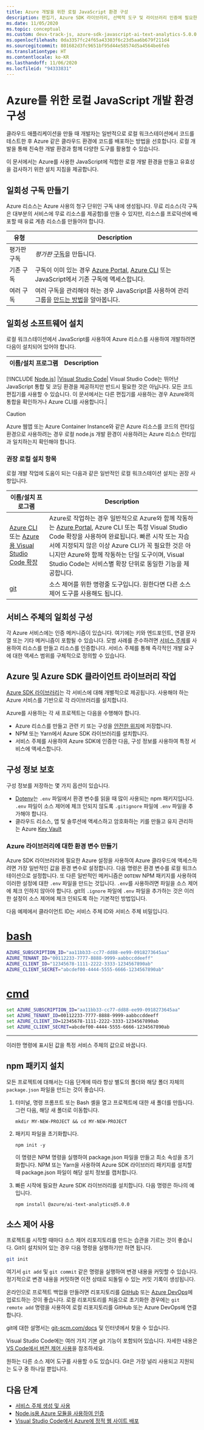 ```yaml
---
title: Azure 개발을 위한 로컬 JavaScript 환경 구성
description: 편집기, Azure SDK 라이브러리, 선택적 도구 및 라이브러리 인증에 필요한 자격 증명을 포함하여 Azure를 사용하기 위한 로컬 JavaScript 개발 환경을 설정하는 방법을 설명합니다.
ms.date: 11/05/2020
ms.topic: conceptual
ms.custom: devx-track-js, azure-sdk-javascript-ai-text-analytics-5.0.0
ms.openlocfilehash: 0da3357fc24f65a43303f6c23d5aa6b679f211d4
ms.sourcegitcommit: 801682d3fc9651bf95d44e58574d5a4564be6feb
ms.translationtype: HT
ms.contentlocale: ko-KR
ms.lasthandoff: 11/06/2020
ms.locfileid: "94333831"
---
```

# <a name="configure-your-local-javascript-dev-environment-for-azure"></a>Azure를 위한 로컬 JavaScript 개발 환경 구성

클라우드 애플리케이션을 만들 때 개발자는 일반적으로 로컬 워크스테이션에서 코드를 테스트한 후 Azure 같은 클라우드 환경에 코드를 배포하는 방법을 선호합니다. 로컬 개발을 통해 친숙한 개발 환경과 함께 다양한 도구를 활용할 수 있습니다.

이 문서에서는 Azure를 사용한 JavaScript에 적합한 로컬 개발 환경을 만들고 유효성을 검사하기 위한 설치 지침을 제공합니다.

## <a name="one-time-subscription-creation"></a>일회성 구독 만들기

Azure 리소스는 Azure 사용의 청구 단위인 구독 내에 생성됩니다. 무료 리소스(각 구독은 대부분의 서비스에 무료 리소스를 제공함)를 만들 수 있지만, 리소스를 프로덕션에 배포할 때 유료 계층 리소스를 만들어야 합니다.

|유형|Description|
|--|--|
|평가판 구독|_평가판_ [구독](https://azure.microsoft.com/free/)을 만듭니다.|
|기존 구독|구독이 이미 있는 경우 [Azure Portal](https://portal.azure.com), [Azure CLI]() 또는 JavaScript에서 기존 구독에 액세스합니다.|
|여러 구독|여러 구독을 관리해야 하는 경우 JavaScript를 사용하여 관리 그룹을 [만드는 방법](/azure/governance/management-groups/create-management-group-javascript)을 알아봅니다.|

## <a name="one-time-software-installation"></a>일회성 소프트웨어 설치

로컬 워크스테이션에서 JavaScript를 사용하여 Azure 리소스를 사용하여 개발하려면 다음이 설치되어 있어야 합니다.

|이름/설치 프로그램|Description|
|--|--|
[!INCLUDE [Node.js](../includes/environment-nodejs-table-row-2-columns.md)]
|[Visual Studio Code](https://code.visualstudio.com/)| Visual Studio Code는 뛰어난 JavaScript 통합 및 코딩 환경을 제공하지만 반드시 필요한 것은 아닙니다. 모든 코드 편집기를 사용할 수 있습니다. 이 문서에서는 다른 편집기를 사용하는 경우 Azure와의 통합을 확인하거나 Azure CLI를 사용합니다.|

> [!CAUTION]
> Azure 웹앱 또는 Azure Container Instance와 같은 Azure 리소스를 코드의 런타임 환경으로 사용하려는 경우 로컬 node.js 개발 환경이 사용하려는 Azure 리소스 런타임과 일치하는지 확인해야 합니다.

### <a name="recommended-local-installations"></a>권장 로컬 설치 항목

로컬 개발 작업에 도움이 되는 다음과 같은 일반적인 로컬 워크스테이션 설치는 권장 사항입니다.

|이름/설치 프로그램|Description|
|--|--|
|[Azure CLI](/cli/azure/get-started-with-azure-cli?view=azure-cli-latest) 또는 [Azure용 Visual Studio Code 확장](https://marketplace.visualstudio.com/search?term=azure&target=VSCode&category=All%20categories&sortBy=Relevance) |Azure로 작업하는 경우 일반적으로 Azure와 함께 작동하는 [Azure Portal](https://ms.portal.azure.com/), Azure CLI 또는 특정 Visual Studio Code 확장을 사용하여 완료됩니다. 빠른 시작 또는 자습서에 지정되지 않은 이상 Azure CLI가 꼭 필요한 것은 아니지만 Azure와 함께 작동하는 단일 도구이며, Visual Studio Code는 서비스별 확장 단위로 동일한 기능을 제공합니다.|
| [git](https://git-scm.com/downloads) | 소스 제어를 위한 명령줄 도구입니다. 원한다면 다른 소스 제어 도구를 사용해도 됩니다. |


## <a name="one-time-configuration-of-service-principal"></a>서비스 주체의 일회성 구성

각 Azure 서비스에는 인증 메커니즘이 있습니다. 여기에는 키와 엔드포인트, 연결 문자열 또는 기타 메커니즘이 포함될 수 있습니다. 모범 사례를 준수하려면 [서비스 주체](node-sdk-azure-authenticate-principal.md)를 사용하여 리소스를 만들고 리소스를 인증합니다. 서비스 주체를 통해 즉각적인 개발 요구에 대한 액세스 범위를 구체적으로 정의할 수 있습니다.

## <a name="working-with-azure-and-the-azure-sdk-client-libraries"></a>Azure 및 Azure SDK 클라이언트 라이브러리 작업

[Azure SDK 라이브러리](../azure-sdk-library-package-index.md)는 각 서비스에 대해 개별적으로 제공됩니다. 사용해야 하는 Azure 서비스를 기반으로 각 라이브러리를 설치합니다.

Azure를 사용하는 각 새 프로젝트는 다음을 수행해야 합니다.
- Azure 리소스를 만들고 관련 키 또는 구성을 [안전한 위치](#securing-configuration-information)에 저장합니다.
- NPM 또는 Yarn에서 Azure SDK 라이브러리를 설치합니다. 
- 서비스 주체를 사용하여 Azure SDK에 인증한 다음, 구성 정보를 사용하여 특정 서비스에 액세스합니다.

## <a name="securing-configuration-information"></a>구성 정보 보호

구성 정보를 저장하는 몇 가지 옵션이 있습니다.
- [Dotenv](https://www.npmjs.com/package/dotenv)는 `.env` 파일에서 환경 변수를 읽을 때 많이 사용되는 npm 패키지입니다. `.env` 파일이 소스 제어에 체크 인되지 않도록 `.gitignore` 파일에 `.env` 파일을 추가해야 합니다.
- 클라우드 리소스, 앱 및 솔루션에 액세스하고 암호화하는 키를 만들고 유지 관리하는 Azure [Key Vault](/azure/key-vault/)

### <a name="create-environment-variables-for-the-azure-libraries"></a>Azure 라이브러리에 대한 환경 변수 만들기

Azure SDK 라이브러리에 필요한 Azure 설정을 사용하여 Azure 클라우드에 액세스하려면 가장 일반적인 값을 환경 변수로 설정합니다. 다음 명령은 환경 변수를 로컬 워크스테이션으로 설정합니다. 또 다른 일반적인 메커니즘은 `DOTENV` NPM 패키지를 사용하여 이러한 설정에 대한 `.env` 파일을 만드는 것입니다. `.env`를 사용하려면 파일을 소스 제어에 체크 인하지 않아야 합니다. git의 `.ignore` 파일에 `.env` 파일을 추가하는 것은 이러한 설정이 소스 제어에 체크 인되도록 하는 기본적인 방법입니다.

다음 예제에서 클라이언트 ID는 서비스 주체 ID와 서비스 주체 비밀입니다.

# <a name="bash"></a>[bash](#tab/bash)

```bash
AZURE_SUBSCRIPTION_ID="aa11bb33-cc77-dd88-ee99-0918273645aa"
AZURE_TENANT_ID="00112233-7777-8888-9999-aabbccddeeff"
AZURE_CLIENT_ID="12345678-1111-2222-3333-1234567890ab"
AZURE_CLIENT_SECRET="abcdef00-4444-5555-6666-1234567890ab"
```

# <a name="cmd"></a>[cmd](#tab/cmd)

```cmd
set AZURE_SUBSCRIPTION_ID="aa11bb33-cc77-dd88-ee99-0918273645aa"
set AZURE_TENANT_ID=00112233-7777-8888-9999-aabbccddeeff
set AZURE_CLIENT_ID=12345678-1111-2222-3333-1234567890ab
set AZURE_CLIENT_SECRET=abcdef00-4444-5555-6666-1234567890ab
```

---

이러한 명령에 표시된 값을 특정 서비스 주체의 값으로 바꿉니다.

## <a name="install-npm-packages"></a>npm 패키지 설치

모든 프로젝트에 대해서는 다음 단계에 따라 항상 별도의 폴더와 해당 폴더 자체의 `package.json` 파일을 만드는 것이 좋습니다.

1. 터미널, 명령 프롬프트 또는 Bash 셸을 열고 프로젝트에 대한 새 폴더를 만듭니다. 그런 다음, 해당 새 폴더로 이동합니다.

    ```console
    mkdir MY-NEW-PROJECT && cd MY-NEW-PROJECT
    ```

1. 패키지 파일을 초기화합니다.

    ```console
    npm init -y
    ```

    이 명령은 NPM 명령을 실행하여 package.json 파일을 만들고 최소 속성을 초기화합니다. NPM 또는 Yarn을 사용하여 Azure SDK 라이브러리 패키지를 설치할 때 package.json 파일이 해당 설치 정보를 캡처합니다.

1. 빠른 시작에 필요한 Azure SDK 라이브러리를 설치합니다. 다음 명령은 하나의 예입니다.

    ```console
    npm install @azure/ai-text-analytics@5.0.0
    ```

## <a name="use-source-control"></a>소스 제어 사용

프로젝트를 시작할 때마다 소스 제어 리포지토리를 만드는 습관을 기르는 것이 좋습니다. Git이 설치되어 있는 경우 다음 명령을 실행하기만 하면 됩니다.

```bash
git init
```

여기서 `git add` 및 `git commit` 같은 명령을 실행하여 변경 내용을 커밋할 수 있습니다. 정기적으로 변경 내용을 커밋하면 이전 상태로 되돌릴 수 있는 커밋 기록이 생성됩니다.

온라인으로 프로젝트 백업을 만들려면 리포지토리를 [GitHub](https://github.com) 또는 [Azure DevOps](/azure/devops/user-guide/code-with-git?view=azure-devops)에 업로드하는 것이 좋습니다. 로컬 리포지토리를 처음으로 초기화한 경우에는 `git remote add` 명령을 사용하여 로컬 리포지토리를 GitHub 또는 Azure DevOps에 연결합니다.

git에 대한 설명서는 [git-scm.com/docs](https://git-scm.com/docs) 및 인터넷에서 찾을 수 있습니다.

Visual Studio Code에는 여러 가지 기본 git 기능이 포함되어 있습니다. 자세한 내용은 [VS Code에서 버전 제어 사용](https://code.visualstudio.com/docs/editor/versioncontrol)을 참조하세요.

원하는 다른 소스 제어 도구를 사용할 수도 있습니다. Git은 가장 널리 사용되고 지원되는 도구 중 하나일 뿐입니다.

## <a name="next-steps"></a>다음 단계

* [서비스 주체 생성 및 사용](node-sdk-azure-authenticate-principal.md)
* [Node.js용 Azure 모듈을 사용하여 인증](node-sdk-azure-authenticate.md)
* [Visual Studio Code에서 Azure에 정적 웹 사이트 배포](../tutorial-vscode-static-website-node-01.md)